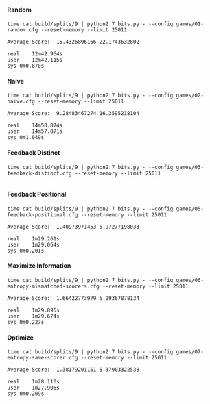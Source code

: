 #### Random

```
time cat build/splits/9 | python2.7 bits.py - --config games/01-random.cfg --reset-memory --limit 25011
```

```
Average Score:  15.4326896166 22.1743632802

real	12m42.964s
user	12m42.115s
sys	0m0.870s
```

#### Naive

```
time cat build/splits/9 | python2.7 bits.py - --config games/02-naive.cfg --reset-memory --limit 25011
```


```
Average Score:  9.28483467274 16.3595218104

real	14m58.874s
user	14m57.871s
sys	0m1.049s
```

#### Feedback Distinct

```
time cat build/splits/9 | python2.7 bits.py - --config games/03-feedback-distinct.cfg --reset-memory --limit 25011
```

```
```

#### Feedback Positional

```
time cat build/splits/9 | python2.7 bits.py - --config games/05-feedback-positional.cfg --reset-memory --limit 25011
```

```
Average Score:  1.40973971453 5.97277198033

real	1m29.261s
user	1m29.064s
sys	0m0.201s
```

#### Maximize Information

```
time cat build/splits/9 | python2.7 bits.py - --config games/06-entropy-mismatched-scorers.cfg --reset-memory --limit 25011
```

```
Average Score:  1.66422773979 5.09367878134

real	1m29.895s
user	1m29.674s
sys	0m0.227s
```

#### Optimize

```
time cat build/splits/9 | python2.7 bits.py - --config games/07-entropy-same-scorer.cfg --reset-memory --limit 25011
```

```
Average Score:  1.38179201151 5.37903322538

real	1m28.110s
user	1m27.906s
sys	0m0.209s
```

